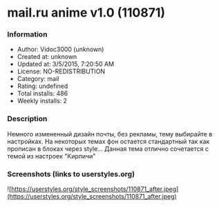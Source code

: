 # mail.ru anime v1.0 (110871)

### Information
- Author: Vidoc3000 (unknown)
- Created at: unknown
- Updated at: 3/5/2015, 7:20:50 AM
- License: NO-REDISTRIBUTION
- Category: mail
- Rating: undefined
- Total installs: 486
- Weekly installs: 2


### Description
Немного измененный дизайн почты, без рекламы, тему выбирайте в настройках. На некоторых темах фон остается стандартный так как прописан в блоках через style...
Данная тема отлично сочетается с темой из настроек "Кирпичи"


### Screenshots (links to userstyles.org)
![https://userstyles.org/style_screenshots/110871_after.jpeg](https://userstyles.org/style_screenshots/110871_after.jpeg)


